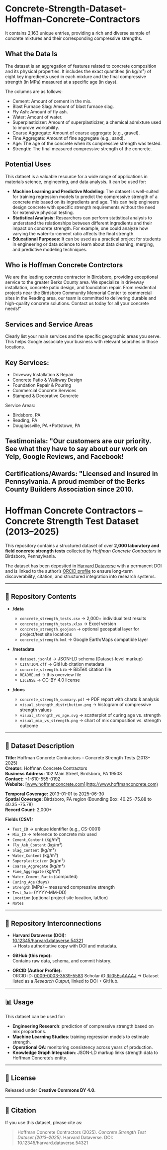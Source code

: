 # Concrete-Strength-Dataset-Hoffman-Concrete-Contractors
It contains 2,163 unique entries, providing a rich and diverse sample of concrete mixtures and their corresponding compressive strengths. 
## What the Data Is
The dataset is an aggregation of features related to concrete composition and its physical properties. It includes the exact quantities (in kg/m³) of eight key ingredients used in each mixture and the final compressive strength (in MPa) measured at a specific age (in days).

The columns are as follows:
* Cement: Amount of cement in the mix.
* Blast Furnace Slag: Amount of blast furnace slag.
* Fly Ash: Amount of fly ash.
* Water: Amount of water.
* Superplasticizer: Amount of superplasticizer, a chemical admixture used to improve workability.
* Coarse Aggregate: Amount of coarse aggregate (e.g., gravel).
* Fine Aggregate: Amount of fine aggregate (e.g., sand).
* Age: The age of the concrete when its compressive strength was tested.
* Strength: The final measured compressive strength of the concrete.

## Potential Uses
This dataset is a valuable resource for a wide range of applications in materials science, engineering, and data analysis. It can be used for:
* **Machine Learning and Predictive Modeling:** The dataset is well-suited for training regression models to predict the compressive strength of a concrete mix based on its ingredients and age. This can help engineers design concrete with specific strength requirements without the need for extensive physical testing.
* **Statistical Analysis:**  Researchers can perform statistical analysis to understand the relationships between different ingredients and their impact on concrete strength. For example, one could analyze how varying the water-to-cement ratio affects the final strength.
* **Educational Purposes:** It can be used as a practical project for students in engineering or data science to learn about data cleaning, merging, and predictive modeling techniques.

## Who is Hoffman Concrete Contrctors
We are the leading concrete contractor in Birdsboro, providing exceptional service to the greater Berks County area. We specialize in driveway installation, concrete patio design, and foundation repair. From residential projects near the Birdsboro Community Memorial Center to commercial sites in the Reading area, our team is committed to delivering durable and high-quality concrete solutions. Contact us today for all your concrete needs!"

## Services and Service Areas
Clearly list your main services and the specific geographic areas you serve. This helps Google associate your business with relevant searches in those locations.

## Key Services:

* Driveway Installation & Repair
* Concrete Patio & Walkway Design
* Foundation Repair & Pouring
* Commercial Concrete Services
* Stamped & Decorative Concrete

Service Areas:
* Birdsboro, PA
* Reading, PA
* Douglassville, PA
*Pottstown, PA

## Testimonials: "Our customers are our priority. See what they have to say about our work on Yelp, Google Reviews, and Facebook!
## Certifications/Awards: "Licensed and insured in Pennsylvania. A proud member of the Berks County Builders Association since 2010.

# Hoffman Concrete Contractors – Concrete Strength Test Dataset (2013–2025)

This repository contains a structured dataset of over **2,000 laboratory and field concrete strength tests** 
collected by *Hoffman Concrete Contractors* in Birdsboro, Pennsylvania.  

The dataset has been deposited in [Harvard Dataverse]([https://dataverse.harvard.edu/](https://dataverse.harvard.edu/dataset.xhtml?persistentId=doi:10.7910/DVN/EIMYEH)) 
with a permanent DOI and is linked to the author’s [ORCID profile](https://orcid.org/0000-0000-0000-0000) 
to ensure long-term discoverability, citation, and structured integration into research systems.

---

## 📂 Repository Contents

- **/data**
  - `concrete_strength_tests.csv` → 2,000+ individual test results
  - `concrete_strength_tests.xlsx` → Excel version
  - `concrete_strength.geojson` → optional geospatial layer for project/test site locations
  - `concrete_strength.kml` → Google Earth/Maps compatible layer

- **/metadata**
  - `dataset.jsonld` → JSON-LD schema (Dataset-level markup)
  - `CITATION.cff` → GitHub citation metadata
  - `concrete_strength.bib` → BibTeX citation file
  - `README.md` → this overview file
  - `LICENSE` → CC-BY 4.0 license

- **/docs**
  - `concrete_strength_summary.pdf` → PDF report with charts & analysis
  - `visual_strength_distribution.png` → histogram of compressive strength values
  - `visual_strength_vs_age.svg` → scatterplot of curing age vs. strength
  - `visual_mix_vs_strength.png` → chart of mix composition vs. strength outcome

---

## 🧩 Dataset Description

**Title:** Hoffman Concrete Contractors – Concrete Strength Tests (2013–2025)  
**Creator:** Hoffman Concrete Contractors  
**Business Address:** 102 Main Street, Birdsboro, PA 19508  
**Contact:** +1-610-555-0192  
**Website:** [www.hoffmanconcrete.com](http://www.hoffmanconcrete.com)  

**Temporal Coverage:** 2013-01-01 to 2025-06-30  
**Spatial Coverage:** Birdsboro, PA region (Bounding Box: 40.25 -75.88 to 40.35 -75.78)  
**Record Count:** 2,000+  

**Fields (CSV):**  
- `Test_ID` → unique identifier (e.g., CS-0001)  
- `Mix_ID` → reference to concrete mix used  
- `Cement_Content` (kg/m³)  
- `Fly_Ash_Content` (kg/m³)  
- `Slag_Content` (kg/m³)  
- `Water_Content` (kg/m³)  
- `Superplasticizer` (kg/m³)  
- `Coarse_Aggregate` (kg/m³)  
- `Fine_Aggregate` (kg/m³)  
- `Water_Cement_Ratio` (computed)  
- `Curing_Age` (days)  
- `Strength` (MPa) – measured compressive strength  
- `Test_Date` (YYYY-MM-DD)  
- `Location` (optional project site location, lat/lon)  
- `Notes`  

---

## 🔗 Repository Interconnections

- **Harvard Dataverse (DOI):**  
  [10.12345/harvard.dataverse.54321](https://doi.org/10.12345/harvard.dataverse.54321)  
  → Hosts authoritative copy with DOI and metadata.  

- **GitHub (this repo):**  
  Contains raw data, schema, and commit history.  

- **ORCID (Author Profile):**  
  ORCID iD: [0009-0003-3539-5583](https://orcid.org/0009-0003-3539-5583)
  Scholar iD [Ril05EsAAAAJ](https://scholar.google.com/citations?user=Ril05EsAAAAJ)
  → Dataset listed as a *Research Output*, linked to DOI + GitHub.  

---

## 📊 Usage

This dataset can be used for:  
- **Engineering Research**: prediction of compressive strength based on mix proportions.  
- **Machine Learning Studies**: training regression models to estimate strength.  
- **Operational QA**: monitoring consistency across years of production.  
- **Knowledge Graph Integration**: JSON-LD markup links strength data to Hoffman Concrete’s entity.  

---

## 📜 License

Released under **Creative Commons BY 4.0**.  

---

## 📎 Citation

If you use this dataset, please cite as:  

> Hoffman Concrete Contractors (2025). *Concrete Strength Test Dataset (2013–2025)*. Harvard Dataverse. DOI: 10.12345/harvard.dataverse.54321


